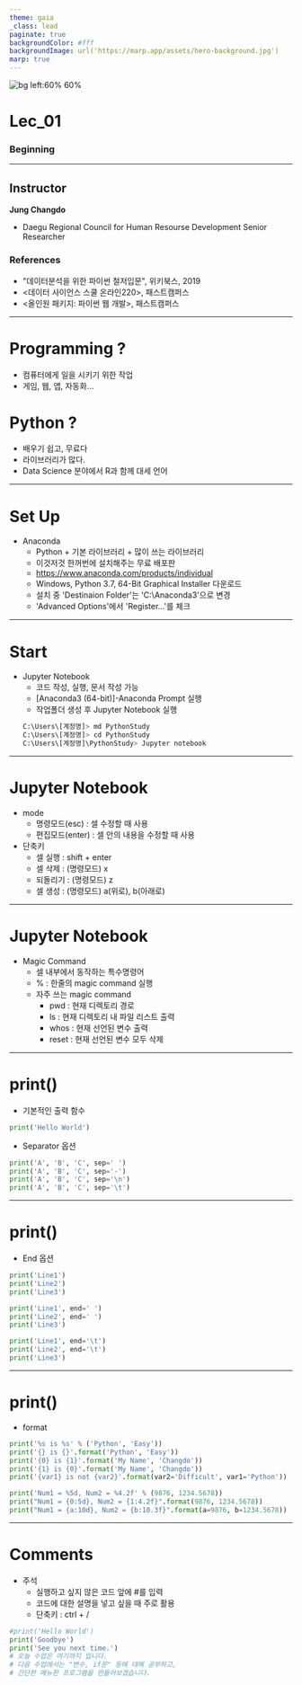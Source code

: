 ```yaml
---
theme: gaia
_class: lead
paginate: true
backgroundColor: #fff
backgroundImage: url('https://marp.app/assets/hero-background.jpg')
marp: true
---
```


![bg left:60% 60%](https://www.python.org/static/community_logos/python-logo-inkscape.svg)

# **Lec_01**
### Beginning

---
## Instructor
**Jung Changdo**
* Daegu Regional Council for Human Resourse Development
  Senior Researcher


### References
- "데이터분석을 위한 파이썬 철저입문", 위키북스, 2019
- <데이터 사이언스 스쿨 온라인220>, 패스트캠퍼스
- <올인원 패키지: 파이썬 웹 개발>, 패스트캠퍼스

---
# Programming ?

- 컴퓨터에게 일을 시키기 위한 작업
- 게임, 웹, 앱, 자동화...


# Python ?

- 배우기 쉽고, 무료다
- 라이브러리가 많다. 
- Data Science 분야에서 R과 함께 대세 언어

---
# Set Up
- Anaconda
    - Python + 기본 라이브러리 + 많이 쓰는 라이브러리
    - 이것저것 한꺼번에 설치해주는 무료 배포판
    - https://www.anaconda.com/products/individual
    - Windows, Python 3.7, 64-Bit Graphical Installer 다운로드
    - 설치 중 'Destinaion Folder'는 'C:\Anaconda3'으로 변경
    - 'Advanced Options'에서 'Register...'를 체크

---
# Start
- Jupyter Notebook
    - 코드 작성, 실행, 문서 작성 가능
    - [Anaconda3 (64-bit)]-Anaconda Prompt 실행
    - 작업폴더 생성 후 Jupyter Notebook 실행
     ```bash
    C:\Users\[계정명]> md PythonStudy
    C:\Users\[계정명]> cd PythonStudy
    C:\Users\[계정명]\PythonStudy> Jupyter notebook
    ```

---
# Jupyter Notebook
- mode
    - 명령모드(esc) : 셀 수정할 때 사용
    - 편집모드(enter) : 셀 안의 내용을 수정할 때 사용
- 단축키
    - 셀 실행 : shift + enter
    - 셀 삭제 : (명령모드) x
    - 되돌리기 : (명령모드) z
    - 셀 생성 : (명령모드) a(위로), b(아래로)

---
# Jupyter Notebook
- Magic Command
    - 셀 내부에서 동작하는 특수명령어
    - % : 한줄의 magic command 실행
    - 자주 쓰는 magic command
        - pwd : 현재 디렉토리 경로
        - ls : 현재 디렉토리 내 파일 리스트 출력
        - whos : 현재 선언된 변수 출력
        - reset : 현재 선언된 변수 모두 삭제

---
# print()
- 기본적인 출력 함수
``` python
print('Hello World')
```
- Separator 옵션
```python
print('A', 'B', 'C', sep=' ')
print('A', 'B', 'C', sep='-')
print('A', 'B', 'C', sep='\n')
print('A', 'B', 'C', sep='\t')
```
---
# print()
- End 옵션
``` python
print('Line1')
print('Line2')
print('Line3')

print('Line1', end=' ')
print('Line2', end=' ')
print('Line3')

print('Line1', end='\t')
print('Line2', end='\t')
print('Line3')
```

---
# print()
- format
``` python
print('%s is %s' % ('Python', 'Easy'))
print('{} is {}'.format('Python', 'Easy'))
print('{0} is {1}'.format('My Name', 'Changdo'))
print('{1} is {0}'.format('My Name', 'Changdo'))
print('{var1} is not {var2}'.format(var2='Difficult', var1='Python'))

print('Num1 = %5d, Num2 = %4.2f' % (9876, 1234.5678))
print("Num1 = {0:5d}, Num2 = {1:4.2f}".format(9876, 1234.5678))
print("Num1 = {a:10d}, Num2 = {b:10.3f}".format(a=9876, b=1234.5678))
```

---
# Comments
- 주석
    - 실행하고 싶지 않은 코드 앞에 #를 입력
    - 코드에 대한 설명을 넣고 싶을 때 주로 활용
    - 단축키 : ctrl + /
``` python
#print('Hello World')
print('Goodbye')
print('See you next time.')
# 오늘 수업은 여기까지 입니다.
# 다음 수업에서는 "변수, if문" 등에 대해 공부하고,
# 간단한 메뉴판 프로그램을 만들어보겠습니다.